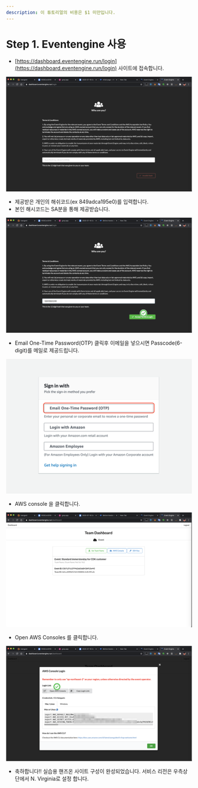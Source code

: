 ```yaml
---
description: 이 튜토리얼의 비용은 $1 미만입니다.
---
```


# Step 1. Eventengine 사용



* [https://dashboard.eventengine.run/login](https://dashboard.eventengine.run/login) 사이트에 접속합니다.

![](<.gitbook/assets/image (18).png>)

* 제공받은 개인의 해쉬코드(ex 849adca195e0)를 입력합니다.
* 본인 해시코드는 SA분을 통해 제공받습니다.

![](<.gitbook/assets/image (24).png>)

* Email One-Time Password(OTP) 클릭후 이메일을 넣으시면 Passcode(6-digit)를 메일로 제공드립니다.

![](<.gitbook/assets/image (10).png>)

* AWS console 을 클릭합니다.

![](<.gitbook/assets/image (33).png>)

* Open AWS Consoles 를 클릭합니다.

![](<.gitbook/assets/image (16).png>)

* 축하합니다!! 실습용 핸즈온 사이트 구성이 완성되었습니다. 서비스 리전은 우측상단에서 N. Virginia로 설정 합니다.
